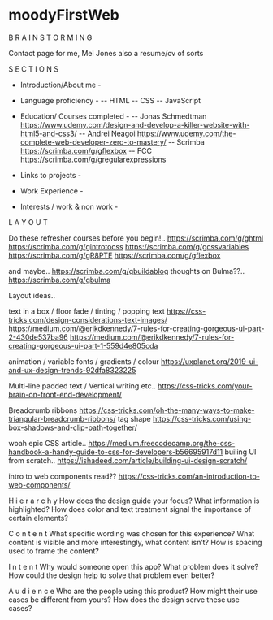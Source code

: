 # moodyFirstWeb

B R A I N S T O R M I N G 

Contact page for me, Mel Jones
also a resume/cv of sorts

S E C T I O N S

- Introduction/About me - 

- Language proficiency -
 -- HTML
 -- CSS
 -- JavaScript


- Education/ Courses completed -
 -- Jonas Schmedtman https://www.udemy.com/design-and-develop-a-killer-website-with-html5-and-css3/
 -- Andrei Neagoi https://www.udemy.com/the-complete-web-developer-zero-to-mastery/
 -- Scrimba https://scrimba.com/g/gflexbox
 -- FCC https://scrimba.com/g/gregularexpressions

- Links to projects - 

- Work Experience - 

- Interests / work & non work - 


L A Y O U T

Do these refresher courses before you begin!..
https://scrimba.com/g/ghtml
https://scrimba.com/g/gintrotocss
https://scrimba.com/g/gcssvariables
https://scrimba.com/g/gR8PTE
https://scrimba.com/g/gflexbox

and maybe..
https://scrimba.com/g/gbuildablog
thoughts on Bulma??..
https://scrimba.com/g/gbulma



Layout ideas..

text in a box / floor fade / tinting / popping text
https://css-tricks.com/design-considerations-text-images/
https://medium.com/@erikdkennedy/7-rules-for-creating-gorgeous-ui-part-2-430de537ba96
https://medium.com/@erikdkennedy/7-rules-for-creating-gorgeous-ui-part-1-559d4e805cda

animation / variable fonts / gradients / colour
https://uxplanet.org/2019-ui-and-ux-design-trends-92dfa8323225

Multi-line padded text / Vertical writing etc..
https://css-tricks.com/your-brain-on-front-end-development/

Breadcrumb ribbons
https://css-tricks.com/oh-the-many-ways-to-make-triangular-breadcrumb-ribbons/
tag shape
https://css-tricks.com/using-box-shadows-and-clip-path-together/


woah epic CSS article..
https://medium.freecodecamp.org/the-css-handbook-a-handy-guide-to-css-for-developers-b56695917d11
builing UI from scratch..
https://ishadeed.com/article/building-ui-design-scratch/


intro to web components read??
https://css-tricks.com/an-introduction-to-web-components/




H i e r a r c h y
How does the design guide your focus? What information is highlighted? How does color and text treatment signal the importance of certain elements?

C o n t e n t
What specific wording was chosen for this experience? What content is visible and more interestingly, what content isn’t? How is spacing used to frame the content?

I n t e n t
Why would someone open this app? What problem does it solve? How could the design help to solve that problem even better?

A u d i e n c e
Who are the people using this product? How might their use cases be different from yours? How does the design serve these use cases?
